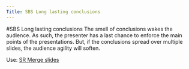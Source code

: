 ```yaml
---
Title: SBS Long lasting conclusions
---
```

#SBS Long lasting conclusions
The smell of conclusions wakes the audience. As such, the presenter has a last chance to enforce the main points of the presentations. But, if the conclusions spread over multiple slides, the audience agility will soften.

Use: [SR Merge slides](%base_url%/staff/tudorgirba/storytellinginthedigitalage/srmergeslides)
